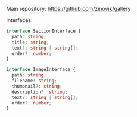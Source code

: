 Main repository: https://github.com/zinovik/gallery

Interfaces:

```typescript
interface SectionInterface {
  path: string;
  title: string;
  text?: string | string[];
  order?: number;
}
```

```typescript
interface ImageInterface {
  path: string;
  filename: string;
  thumbnail?: string;
  description?: string;
  text?: string | string[];
  order?: number;
}
```
